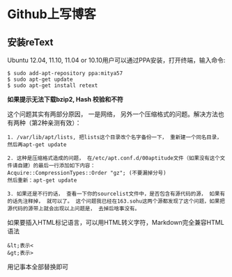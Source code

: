 Github上写博客
=============


安装reText
----------

Ubuntu 12.04, 11.10, 11.04 or 10.10用户可以通过PPA安装，打开终端，输入命令:

	$ sudo add-apt-repository ppa:mitya57
	$ sudo apt-get update
	$ sudo apt-get install retext

**如果提示无法下载bzip2, Hash 校验和不符**

这个问题其实有两部分原因， 一是网络， 另外一个压缩格式的问题。解决方法也有两种（第2种亲测有效）：

	1. /var/lib/apt/lists, 把lists这个目录改个名字备份一下， 重新建一个同名目录， 然后再apt-get update

	2. 这种是压缩格式造成的问题， 在/etc/apt.conf.d/00aptitude文件（如果没有这个文件请自建）的最后一行添加如下内容：
	Acquire::CompressionTypes::Order "gz"; (不要漏掉分号)
	然后重新：apt-get update

	3. 如果还是不行的话， 查看一下你的sourcelist文件中，是否包含有源代码的源， 如果有的话先注释掉， 就可以了。 这个问题我已经在163.sohu这两个源都发现了这个问题，如果把源代码的源带上就会出现以上问题是， 去掉后啥事没有。

如果要插入HTML标记语言，可以用HTML转义字符，Markdown完全兼容HTML语法

	&lt;表示<
	&gt;表示>
用记事本全部替换即可

